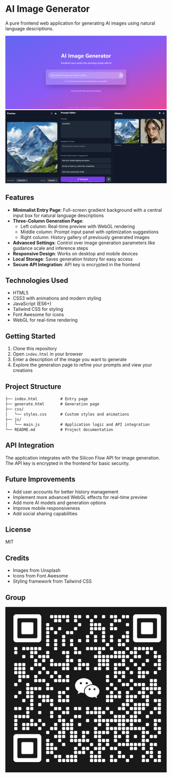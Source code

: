 # AI Image Generator

A pure frontend web application for generating AI images using natural language descriptions.

<div align="center">
  <img src="https://github.com/stickland1101/my_image/blob/main/ai_image.png">
</div>
<div align="center">
  <img src="https://github.com/stickland1101/my_image/blob/main/ai_image1.png">
</div>

## Features

- **Minimalist Entry Page**: Full-screen gradient background with a central input box for natural language descriptions
- **Three-Column Generation Page**:
  - Left column: Real-time preview with WebGL rendering
  - Middle column: Prompt input panel with optimization suggestions
  - Right column: History gallery of previously generated images
- **Advanced Settings**: Control over image generation parameters like guidance scale and inference steps
- **Responsive Design**: Works on desktop and mobile devices
- **Local Storage**: Saves generation history for easy access
- **Secure API Integration**: API key is encrypted in the frontend

## Technologies Used

- HTML5
- CSS3 with animations and modern styling
- JavaScript (ES6+)
- Tailwind CSS for styling
- Font Awesome for icons
- WebGL for real-time rendering

## Getting Started

1. Clone this repository
2. Open `index.html` in your browser
3. Enter a description of the image you want to generate
4. Explore the generation page to refine your prompts and view your creations

## Project Structure

```
├── index.html          # Entry page
├── generate.html       # Generation page
├── css/
│   └── styles.css      # Custom styles and animations
├── js/
│   └── main.js         # Application logic and API integration
└── README.md           # Project documentation
```

## API Integration

The application integrates with the Silicon Flow API for image generation. The API key is encrypted in the frontend for basic security.

## Future Improvements

- Add user accounts for better history management
- Implement more advanced WebGL effects for real-time preview
- Add more AI models and generation options
- Improve mobile responsiveness
- Add social sharing capabilities

## License

MIT

## Credits

- Images from Unsplash
- Icons from Font Awesome
- Styling framework from Tailwind CSS

## Group

<div align="center">
  <img src="https://github.com/stickland1101/my_image/blob/main/WeChat_group.png">
</div>
